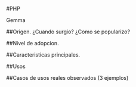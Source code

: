 #PHP

Gemma


##Origen. ¿Cuando surgio? ¿Como se popularizo?


##Nivel de adopcion.


##Caracteristicas principales.


##Usos


##Casos de usos reales observados (3 ejemplos)

<!---
kelpis/kelpis is a ✨ special ✨ repository because its `README.md` (this file) appears on your GitHub profile.
You can click the Preview link to take a look at your changes.
--->
